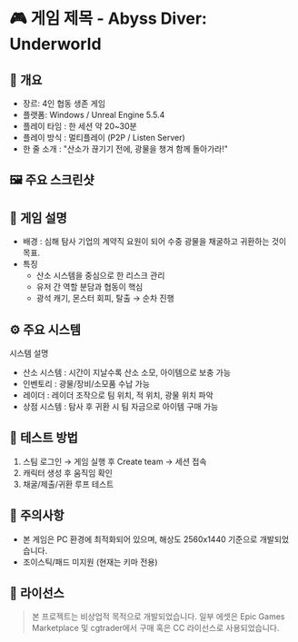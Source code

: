 # 🎮 게임 제목 - Abyss Diver: Underworld

## 📌 개요
- 장르: 4인 협동 생존 게임
- 플랫폼: Windows / Unreal Engine 5.5.4
- 플레이 타임 : 한 세션 약 20~30분
- 플레이 방식 : 멀티플레이 (P2P / Listen Server)
- 한 줄 소개 : "산소가 끊기기 전에, 광물을 챙겨 함께 돌아가라!"

## 🖼️ 주요 스크린샷
> 

## 🧠 게임 설명
- 배경 : 심해 탐사 기업의 계약직 요원이 되어 수중 광물을 채굴하고 귀환하는 것이 목표.
- 특징
  - 산소 시스템을 중심으로 한 리스크 관리
  - 유저 간 역할 분담과 협동이 핵심
  - 광석 캐기, 몬스터 회피, 탈출 → 순차 진행

## ⚙️ 주요 시스템
시스템 설명

- 산소 시스템 : 시간이 지날수록 산소 소모, 아이템으로 보충 가능
- 인벤토리 : 광물/장비/소모품 수납 가능
- 레이더 : 레이더 조작으로 팀 위치, 적 위치, 광물 위치 파악
- 상점 시스템 : 탐사 후 귀환 시 팀 자금으로 아이템 구매 가능

## 🧪 테스트 방법
1. 스팀 로그인 → 게임 실행 후 Create team → 세션 접속
2. 캐릭터 생성 후 움직임 확인
3. 채굴/제출/귀환 루프 테스트

## 🔖 주의사항
- 본 게임은 PC 환경에 최적화되어 있으며, 해상도 2560x1440 기준으로 개발되었습니다.
- 조이스틱/패드 미지원 (현재는 키마 전용)

## 📄 라이선스
> 본 프로젝트는 비상업적 목적으로 개발되었습니다.
> 일부 에셋은 Epic Games Marketplace 및 cgtrader에서 구매 혹은 CC 라이선스로 사용되었습니다.

